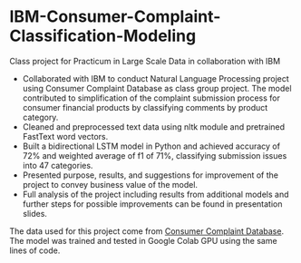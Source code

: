 # IBM-Consumer-Complaint-Classification-Modeling
Class project for Practicum in Large Scale Data in collaboration with IBM

+ Collaborated with IBM to conduct Natural Language Processing project using Consumer Complaint Database as class group project. The model contributed to simplification of the complaint submission process for consumer financial products by classifying comments by product category.
+ Cleaned and preprocessed text data using nltk module and pretrained FastText word vectors.
+ Built a bidirectional LSTM model in Python and achieved accuracy of 72% and weighted average of f1 of 71%, classifying submission issues into 47 categories.
+ Presented purpose, results, and suggestions for improvement of the project to convey business value of the model.
+ Full analysis of the project including results from additional models and further steps for possible improvements can be found in presentation slides.

The data used for this project come from [Consumer Complaint Database](https://www.consumerfinance.gov/data-research/consumer-complaints/). The model was trained and tested in Google Colab GPU using the same lines of code.
